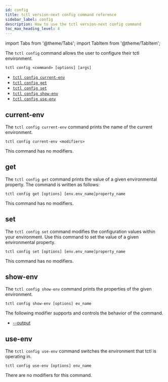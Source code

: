 ```yaml
---
id: config
title: tctl version-next config command reference
sidebar_label: config
description: How to use the tctl version-next config command
toc_max_heading_level: 4
---
```


<!-- THIS FILE IS GENERATED. DO NOT EDIT THIS FILE DIRECTLY -->

import Tabs from '@theme/Tabs';
import TabItem from '@theme/TabItem';

The `tctl config` command allows the user to configure their tctl environment.

`tctl config <command> [options] [args]`

- [`tctl config current-env`](/tctl-next/config#current-env)
- [`tctl config get`](/tctl-next/config#get)
- [`tctl config set`](/tctl-next/config#set)
- [`tctl config show-env`](/tctl-next/config#show-env)
- [`tctl config use-env`](/tctl-next/config#use-env)

## current-env

The `tctl config current-env` command prints the name of the current environment.

`tctl config current-env <modifiers>`

This command has no modifiers.

## get

The `tctl config get` command prints the value of a given environmental property.
The command is written as follows:

`tctl config get [options] [env.env_name]property_name`

This command has no modifiers.

## set

The `tctl config set` command modifies the configuration values within your environment.
Use this command to set the value of a given environmental property.

`tctl config set [options] [env.env_name]property_name`

This command has no modifiers.

## show-env

The `tctl config show-env` command prints the properties of the given environment.

`tctl config show-env [options] ev_name`

The following modifier supports and controls the behavior of the command.

- [--output](/tctl-next/modifiers#--output)

## use-env

The `tctl config use-env` command switches the environment that tctl is operating in.

`tctl config use-env [options] env_name`

There are no modifiers for this command.

